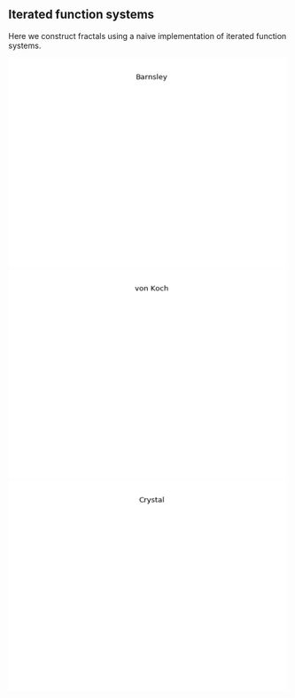 ## Iterated function systems

Here we construct fractals using a naive
implementation of iterated function systems.

![Barnsley fern](./images/barnsley.gif)
![von Koch](./images/von_koch.gif)
![Crystal](./images/crystal.gif)
